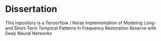 # Dissertation
This repository is a Tensorflow / Keras implementation of Modeling Long- and Short-Term Temporal Patterns in Frequency Restoration Reserve with Deep Neural Networks
